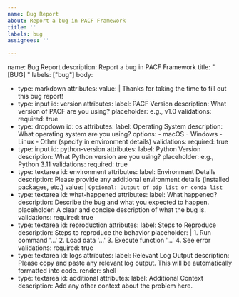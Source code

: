 ```yaml
---
name: Bug Report
about: Report a bug in PACF Framework
title: ''
labels: bug
assignees: ''

---
```


name: Bug Report
description: Report a bug in PACF Framework
title: "[BUG] "
labels: ["bug"]
body:
  - type: markdown
    attributes:
      value: |
        Thanks for taking the time to fill out this bug report!
  - type: input
    id: version
    attributes:
      label: PACF Version
      description: What version of PACF are you using?
      placeholder: e.g., v1.0
    validations:
      required: true
  - type: dropdown
    id: os
    attributes:
      label: Operating System
      description: What operating system are you using?
      options:
        - macOS
        - Windows
        - Linux
        - Other (specify in environment details)
    validations:
      required: true
  - type: input
    id: python-version
    attributes:
      label: Python Version
      description: What Python version are you using?
      placeholder: e.g., Python 3.11
    validations:
      required: true
  - type: textarea
    id: environment
    attributes:
      label: Environment Details
      description: Please provide any additional environment details (installed packages, etc.)
      value: |
        ```
        Optional: Output of pip list or conda list
        ```
  - type: textarea
    id: what-happened
    attributes:
      label: What happened?
      description: Describe the bug and what you expected to happen.
      placeholder: A clear and concise description of what the bug is.
    validations:
      required: true
  - type: textarea
    id: reproduction
    attributes:
      label: Steps to Reproduce
      description: Steps to reproduce the behavior
      placeholder: |
        1. Run command '...'
        2. Load data '...'
        3. Execute function '...'
        4. See error
    validations:
      required: true
  - type: textarea
    id: logs
    attributes:
      label: Relevant Log Output
      description: Please copy and paste any relevant log output. This will be automatically formatted into code.
      render: shell
  - type: textarea
    id: additional
    attributes:
      label: Additional Context
      description: Add any other context about the problem here.

